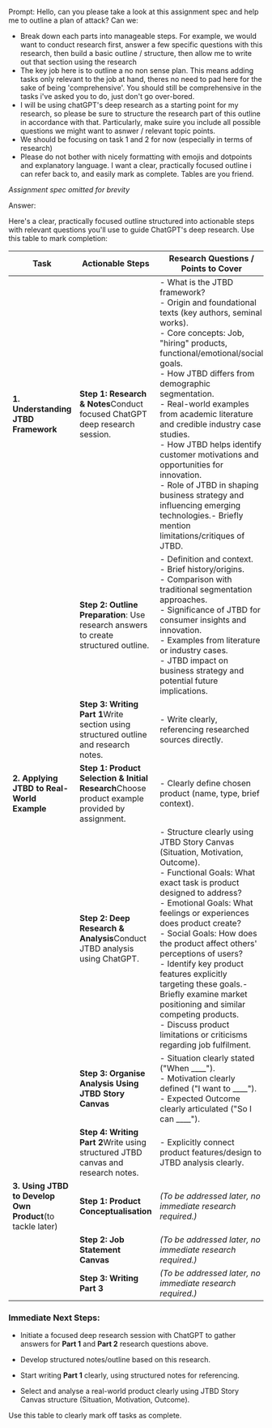 Prompt: Hello, can you please take a look at this assignment spec and help me to outline a plan of attack? Can we:
- Break down each parts into manageable steps. For example, we would want to conduct research first, answer a few specific questions with this research, then build a basic outline / structure, then allow me to write out that section using the research
- The key job here is to outline a no non sense plan. This means adding tasks only relevant to the job at hand, theres no need to pad here for the sake of being 'comprehensive'. You should still be comprehensive in the tasks i've asked you to do, just don't go over-bored. 
- I will be using chatGPT's deep research as a starting point for my research, so please be sure to structure the research part of this outline in accordance with that. Particularly, make suire you include all possible questions we might want to asnwer / relevant topic points. 
- We should be focusing on task 1 and 2 for now (especially in terms of research)
- Please do not bother with nicely formatting with emojis and dotpoints and explanatory language. I want a clear, practically focused outline i can refer back to, and easily mark as complete. Tables are you friend. 

*Assignment spec omitted for brevity*

Answer:

Here's a clear, practically focused outline structured into actionable steps with relevant questions you'll use to guide ChatGPT's deep research. Use this table to mark completion:

| Task                                                      | Actionable Steps                                                                               | Research Questions / Points to Cover                                                                                                                                                                                                                                                                                                                                                                                                                                                                                                               |
| --------------------------------------------------------- | ---------------------------------------------------------------------------------------------- | -------------------------------------------------------------------------------------------------------------------------------------------------------------------------------------------------------------------------------------------------------------------------------------------------------------------------------------------------------------------------------------------------------------------------------------------------------------------------------------------------------------------------------------------------- |
| **1. Understanding JTBD Framework**                       | **Step 1: Research & Notes**Conduct focused ChatGPT deep research session.                     | - What is the JTBD framework?<br>- Origin and foundational texts (key authors, seminal works).<br>- Core concepts: Job, "hiring" products, functional/emotional/social goals.<br>- How JTBD differs from demographic segmentation.<br>- Real-world examples from academic literature and credible industry case studies.<br>- How JTBD helps identify customer motivations and opportunities for innovation.<br>- Role of JTBD in shaping business strategy and influencing emerging technologies.- Briefly mention limitations/critiques of JTBD. |
|                                                           | **Step 2: Outline Preparation**: Use research answers to create structured outline.            | - Definition and context.<br>- Brief history/origins.<br>- Comparison with traditional segmentation approaches.<br>- Significance of JTBD for consumer insights and innovation.<br>- Examples from literature or industry cases.<br>- JTBD impact on business strategy and potential future implications.                                                                                                                                                                                                                                          |
|                                                           | **Step 3: Writing Part 1**Write section using structured outline and research notes.           | - Write clearly, referencing researched sources directly.                                                                                                                                                                                                                                                                                                                                                                                                                                                                                          |
| **2. Applying JTBD to Real-World Example**                | **Step 1: Product Selection & Initial Research**Choose product example provided by assignment. | - Clearly define chosen product (name, type, brief context).                                                                                                                                                                                                                                                                                                                                                                                                                                                                                       |
|                                                           | **Step 2: Deep Research & Analysis**Conduct JTBD analysis using ChatGPT.                       | - Structure clearly using JTBD Story Canvas (Situation, Motivation, Outcome).<br>- Functional Goals: What exact task is product designed to address?<br>- Emotional Goals: What feelings or experiences does product create?<br>- Social Goals: How does the product affect others' perceptions of users?<br>- Identify key product features explicitly targeting these goals.- Briefly examine market positioning and similar competing products.<br>- Discuss product limitations or criticisms regarding job fulfilment.                        |
|                                                           | **Step 3: Organise Analysis Using JTBD Story Canvas**                                          | - Situation clearly stated ("When ____").<br>- Motivation clearly defined ("I want to ____").<br>- Expected Outcome clearly articulated ("So I can ____").                                                                                                                                                                                                                                                                                                                                                                                         |
|                                                           | **Step 4: Writing Part 2**Write using structured JTBD canvas and research notes.               | - Explicitly connect product features/design to JTBD analysis clearly.                                                                                                                                                                                                                                                                                                                                                                                                                                                                             |
| **3. Using JTBD to Develop Own Product**(to tackle later) | **Step 1: Product Conceptualisation**                                                          | _(To be addressed later, no immediate research required.)_                                                                                                                                                                                                                                                                                                                                                                                                                                                                                         |
|                                                           | **Step 2: Job Statement Canvas**                                                               | _(To be addressed later, no immediate research required.)_                                                                                                                                                                                                                                                                                                                                                                                                                                                                                         |
|                                                           | **Step 3: Writing Part 3**                                                                     | _(To be addressed later, no immediate research required.)_                                                                                                                                                                                                                                                                                                                                                                                                                                                                                         |

### Immediate Next Steps:

- Initiate a focused deep research session with ChatGPT to gather answers for **Part 1** and **Part 2** research questions above.
    
- Develop structured notes/outline based on this research.
    
- Start writing **Part 1** clearly, using structured notes for referencing.
    
- Select and analyse a real-world product clearly using JTBD Story Canvas structure (Situation, Motivation, Outcome).
    

Use this table to clearly mark off tasks as complete.
